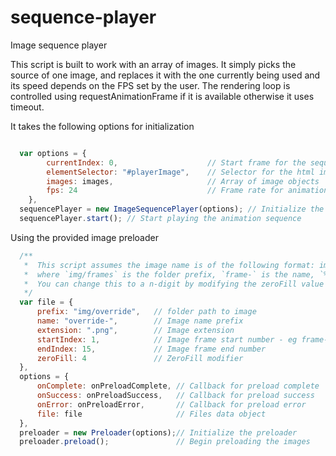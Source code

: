 sequence-player
===============

Image sequence player

This script is built to work with an array of images. It simply picks the source of one image, 
and replaces it with the one currently being used and its speed depends on the FPS set by the user. 
The rendering loop is controlled using requestAnimationFrame if it is available otherwise it uses timeout. 

It takes the following options for initialization
```javascript

  var options = {
		currentIndex: 0,                    // Start frame for the sequence
		elementSelector: "#playerImage",    // Selector for the html image element
		images: images,                     // Array of image objects
		fps: 24                             // Frame rate for animation
	},
  sequencePlayer = new ImageSequencePlayer(options); // Initialize the sequence player with the above options
  sequencePlayer.start(); // Start playing the animation sequence

```


Using the provided image preloader 

```javascript
  /**
   *  This script assumes the image name is of the following format: img/frames/frame-%4d.png
   *  where `img/frames` is the folder prefix, `frame-` is the name, `%4d` here is a 4-digit numeric value
   *  You can change this to a n-digit by modifying the zeroFill value
   */
  var file = {
      prefix: "img/override",   // folder path to image
      name: "override-",        // Image name prefix
      extension: ".png",        // Image extension
      startIndex: 1,            // Image frame start number - eg frame-0001.png
      endIndex: 15,             // Image frame end number
      zeroFill: 4               // ZeroFill modifier
  },
  options = {
      onComplete: onPreloadComplete, // Callback for preload complete
      onSuccess: onPreloadSuccess,   // Callback for preload success
      onError: onPreloadError,       // Callback for preload error
      file: file                     // Files data object  
  },
  preloader = new Preloader(options);// Initialize the preloader
  preloader.preload();               // Begin preloading the images
```
    
